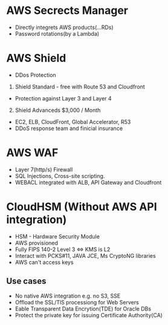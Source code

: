 # AWS Secrects Manager
* Directly integrets AWS products(...RDs)
* Password rotations(by a Lambda)

# AWS Shield
* DDos Protection
1. Shield Standard - free with Route 53 and Cloudfront
- Protection against Layer 3 and Layer 4
2. Shield Advanceds $3,000 / Month
- EC2, ELB, CloudFront, Global Accelerator, R53
- DDoS response team and finicial insurance

# AWS WAF
* Layer 7(http/s) Firewall
* SQL Injections, Cross-site scripting.
* WEBACL integrated with ALB, API Gateway and Cloudfront

# CloudHSM (Without AWS API integration)
* HSM - Hardware Security Module
* AWS provisioned
* Fully FIPS 140-2 Level 3 <=> KMS is L2
* Interact with PCKS#11, JAVA JCE, Ms CryptoNG libraries
* AWS can't access keys
## Use cases
* No native AWS integration e.g. no S3, SSE
* Offload the SSL/TlS processiong for Web Servers
* Eable Transparent Data Encrytion(TDE) for Oracle DBs
* Protect the private key for issuing Certificate Authority(CA)
